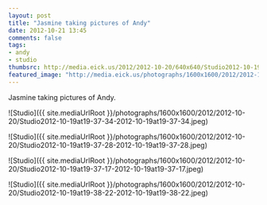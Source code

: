 ```yaml
---
layout: post
title: "Jasmine taking pictures of Andy"
date: 2012-10-21 13:45
comments: false
tags: 
- andy
- studio
thumbsrc: http://media.eick.us/2012/2012-10-20/640x640/Studio2012-10-19at19-37-17-2012-10-19at19-37-17.jpeg
featured_image: "http://media.eick.us/photographs/1600x1600/2012/2012-10-20/Studio2012-10-19at19-37-34-2012-10-19at19-37-34.jpeg"
---
```

Jasmine taking pictures of Andy.

![Studio]({{ site.mediaUrlRoot }}/photographs/1600x1600/2012/2012-10-20/Studio2012-10-19at19-37-34-2012-10-19at19-37-34.jpeg)


![Studio]({{ site.mediaUrlRoot }}/photographs/1600x1600/2012/2012-10-20/Studio2012-10-19at19-37-28-2012-10-19at19-37-28.jpeg)


![Studio]({{ site.mediaUrlRoot }}/photographs/1600x1600/2012/2012-10-20/Studio2012-10-19at19-37-17-2012-10-19at19-37-17.jpeg)


![Studio]({{ site.mediaUrlRoot }}/photographs/1600x1600/2012/2012-10-20/Studio2012-10-19at19-38-22-2012-10-19at19-38-22.jpeg)

